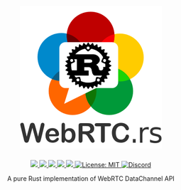 <h1 align="center">
 <a href="https://webrtc.rs"><img src="./doc/webrtc.rs.png" alt="WebRTC.rs"></a>
 <br>
</h1>
<p align="center">
 <a href="https://github.com/webrtc-rs/data/actions"> 
  <img src="https://github.com/webrtc-rs/data/workflows/Cargo/badge.svg">
 </a> 
 <a href="https://codecov.io/gh/webrtc-rs/data"> 
  <img src="https://codecov.io/gh/webrtc-rs/data/branch/main/graph/badge.svg">
 </a>
 <a href="https://deps.rs/repo/github/webrtc-rs/data"> 
  <img src="https://deps.rs/repo/github/webrtc-rs/data/status.svg">
 </a>
 <a href="https://crates.io/crates/webrtc-data"> 
  <img src="https://img.shields.io/crates/v/webrtc-data.svg">
 </a>
 <a href="https://docs.rs/webrtc-data"> 
  <img src="https://docs.rs/webrtc-data/badge.svg">
 </a>
 <a href="https://github.com/webrtc-rs/data/blob/master/LICENSE">
  <img src="https://img.shields.io/badge/License-MIT-yellow.svg" alt="License: MIT">
 </a>
 <a href="https://discord.gg/4Ju8UHdXMs">
  <img src="https://img.shields.io/discord/800204819540869120?logo=discord" alt="Discord">
 </a>
</p>
<p align="center">
 A pure Rust implementation of WebRTC DataChannel API
</p>
